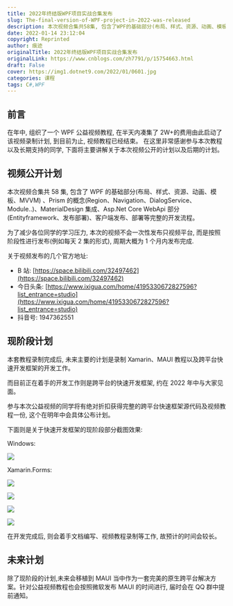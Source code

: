 ```yaml
---
title: 2022年终结版WPF项目实战合集发布
slug: The-final-version-of-WPF-project-in-2022-was-released
description: 本次视频合集共58集, 包含了WPF的基础部分(布局、样式、资源、动画、模板、MVVM) 、Prism的概念(Region、Navigation、DialogService、Module..)、MaterialDesign集成、Asp.Net Core WebApi部分(Entityframework、发布部署)、客户端发布、部署等完整的开发流程。
date: 2022-01-14 23:12:04
copyright: Reprinted
author: 痕迹
originalTitle: 2022年终结版WPF项目实战合集发布
originalLink: https://www.cnblogs.com/zh7791/p/15754663.html
draft: False
cover: https://img1.dotnet9.com/2022/01/0601.jpg
categories: 课程
tags: C#,WPF
---
```


## 前言

在年中, 组织了一个 WPF 公益视频教程, 在半天内凑集了 2W+的费用由此启动了该视频录制计划, 到目前为止, 视频教程已经结束。
在这里非常感谢参与本次教程以及长期支持的同学, 下面将主要讲解关于本次视频公开的计划以及后期的计划。

## 视频公开计划

本次视频合集共 58 集, 包含了 WPF 的基础部分(布局、样式、资源、动画、模板、MVVM) 、Prism 的概念(Region、Navigation、DialogService、Module..)、MaterialDesign 集成、Asp.Net Core WebApi 部分(Entityframework、发布部署)、客户端发布、部署等完整的开发流程。

为了减少各位同学的学习压力, 本次的视频不会一次性发布只视频平台, 而是按照阶段性进行发布(例如每天 2 集的形式), 周期大概为 1 个月内发布完成.

关于视频发布的几个官方地址:

- B 站: [https://space.bilibili.com/32497462](https://space.bilibili.com/32497462)
- 今日头条: [https://www.ixigua.com/home/4195330672827596?list_entrance=studio](https://www.ixigua.com/home/4195330672827596?list_entrance=studio)
- 抖音号: 1947362551

## 现阶段计划

本套教程录制完成后, 未来主要的计划是录制 Xamarin、MAUI 教程以及跨平台快速开发框架的开发工作。

而目前正在着手的开发工作则是跨平台的快速开发框架, 约在 2022 年中与大家见面。

参与本次公益视频的同学将有绝对折扣获得完整的跨平台快速框架源代码及视频教程一份, 这个在明年中会具体公布计划。

下面则是关于快速开发框架的现阶段部分截图效果:

Windows:

![](https://img1.dotnet9.com/2022/01/0601.jpg)

Xamarin.Forms:

![](https://img1.dotnet9.com/2022/01/0602.png)

![](https://img1.dotnet9.com/2022/01/0603.png)

![](https://img1.dotnet9.com/2022/01/0604.png)

![](https://img1.dotnet9.com/2022/01/0605.png)

在开发完成后, 则会着手文档编写、视频教程录制等工作, 故预计的时间会较长。

## 未来计划

除了现阶段的计划,未来会移植到 MAUI 当中作为一套完美的原生跨平台解决方案。针对公益视频教程也会按照微软发布 MAUI 的时间进行, 届时会在 QQ 群中提前通知。
